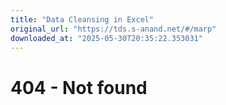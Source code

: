 ```yaml
---
title: "Data Cleansing in Excel"
original_url: "https://tds.s-anand.net/#/marp"
downloaded_at: "2025-05-30T20:35:22.353031"
---
```


404 - Not found
===============